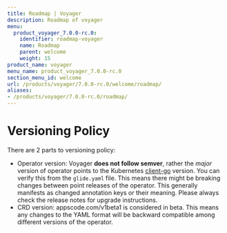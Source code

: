 ```yaml
---
title: Roadmap | Voyager
description: Roadmap of voyager
menu:
  product_voyager_7.0.0-rc.0:
    identifier: roadmap-voyager
    name: Roadmap
    parent: welcome
    weight: 15
product_name: voyager
menu_name: product_voyager_7.0.0-rc.0
section_menu_id: welcome
url: /products/voyager/7.0.0-rc.0/welcome/roadmap/
aliases:
- /products/voyager/7.0.0-rc.0/roadmap/
---
```


# Versioning Policy

There are 2 parts to versioning policy:

 - Operator version: Voyager __does not follow semver__, rather the _major_ version of operator points to the
Kubernetes [client-go](https://github.com/kubernetes/client-go#branches-and-tags) version. You can verify this
from the `glide.yaml` file. This means there might be breaking changes between point releases of the operator.
This generally manifests as changed annotation keys or their meaning.
Please always check the release notes for upgrade instructions.
 - CRD version: appscode.com/v1beta1 is considered in beta. This means any changes to the YAML format will be backward
compatible among different versions of the operator.
